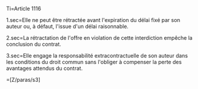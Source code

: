 Ti=Article 1116

1.sec=Elle ne peut être rétractée avant l'expiration du délai fixé par son auteur ou, à défaut, l'issue d'un délai raisonnable.

2.sec=La rétractation de l'offre en violation de cette interdiction empêche la conclusion du contrat.

3.sec=Elle engage la responsabilité extracontractuelle de son auteur dans les conditions du droit commun sans l'obliger à compenser la perte des avantages attendus du contrat.

=[Z/paras/s3]